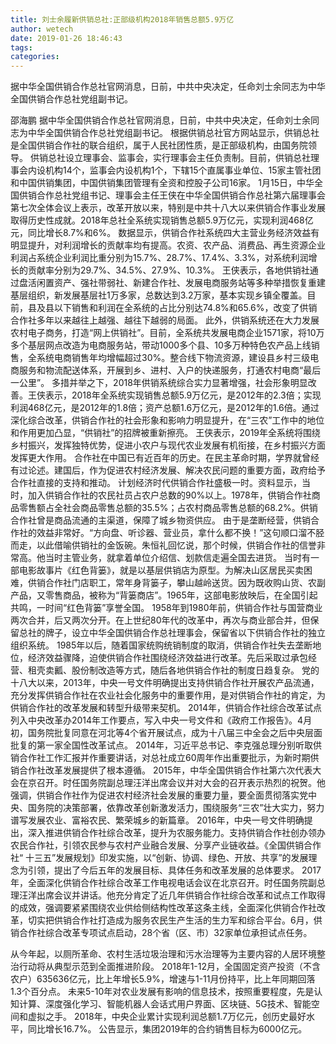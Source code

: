 ```yaml
---
title: 刘士余履新供销总社:正部级机构2018年销售总额5.9万亿
author: wetech
date: 2019-01-26 18:46:43
tags: 
categories: 
---
```

据中华全国供销合作总社官网消息，日前，中共中央决定，任命刘士余同志为中华全国供销合作总社党组副书记。
<!-- more -->
邵海鹏
据中华全国供销合作总社官网消息，日前，中共中央决定，任命刘士余同志为中华全国供销合作总社党组副书记。
根据供销总社官方网站显示，供销总社是全国供销合作社的联合组织，属于人民社团性质，是正部级机构，由国务院领导。
供销总社设立理事会、监事会，实行理事会主任负责制。目前，供销总社理事会内设机构14个，监事会内设机构1个，下辖15个直属事业单位、15家主管社团和中国供销集团，中国供销集团管理有全资和控股子公司16家。
1月15日，中华全国供销合作总社党组书记、理事会主任王侠在中华全国供销合作总社第六届理事会第七次全体会议上表示，改革开放以来，特别是中共十八大以来供销合作事业发展取得历史性成就。2018年总社全系统实现销售总额5.9万亿元，实现利润468亿元，同比增长8.7%和6%。
数据显示，供销合作社系统四大主营业务经济效益有明显提升，对利润增长的贡献率均有提高。农资、农产品、消费品、再生资源企业利润占系统企业利润比重分别为15.7%、28.7%、17.4%、3.3%，对系统利润增长的贡献率分别为29.7%、34.5%、27.9%、10.3%。
王侠表示，各地供销社通过盘活闲置资产、强社带弱社、新建合作社、发展电商服务站等多种举措恢复重建基层组织，新发展基层社1万多家，总数达到3.2万家，基本实现乡镇全覆盖。目前，县及县以下销售和利润在全系统的占比分别达74.8%和65.6%，改变了供销合作社多年以来越往上越强、越往下越弱的局面。
此外，供销系统还在大力发展农村电子商务，打造“网上供销社”。目前，全系统共发展电商企业1571家，将10万多个基层网点改造为电商服务站，带动1000多个县、10多万种特色农产品上线销售，全系统电商销售年均增幅超过30%。整合线下物流资源，建设县乡村三级电商服务和物流配送体系，开展到乡、进村、入户的快递服务，打通农村电商“最后一公里”。
多措并举之下，2018年供销系统综合实力显著增强，社会形象明显改善。王侠表示，2018年全系统实现销售总额5.9万亿元，是2012年的2.3倍；实现利润468亿元，是2012年的1.8倍；资产总额1.6万亿元，是2012年的1.6倍。通过深化综合改革，供销合作社的社会形象和影响力明显提升，在“三农”工作中的地位和作用更加凸显，“供销社”的招牌被重新擦亮。
王侠表示，2019年全系统将围绕乡村振兴，发挥独特优势，促进小农户与现代农业发展有机衔接，在乡村振兴方面发挥更大作用。
合作社在中国已有近百年的历史。在民主革命时期，学界就曾经有过论述。建国后，作为促进农村经济发展、解决农民问题的重要方面，政府给予合作社直接的支持和推动。
计划经济时代供销合作社盛极一时。资料显示，当时，加入供销合作社的农民社员占农户总数的90%以上。1978年，供销合作社商品零售额占全社会商品零售总额的35.5%；占农村商品零售总额的68.2%。供销合作社曾是商品流通的主渠道，保障了城乡物资供应。
由于是垄断经营，供销合作社的效益非常好。“方向盘、听诊器、营业员，拿什么都不换！”这句顺口溜不胫而走，以此借喻供销社的金饭碗。朱恒礼回忆说，那个时候，供销合作社的信誉非常高。他当时主管业务，就拿着单位介绍信、划款信走遍全国去进货。
当时有一部电影故事片《红色背篓》，就是以基层供销店为原型。为解决山区居民买卖困难，供销合作社门店职工，常年身背篓子，攀山越岭送货。因为既收购山货、农副产品，又零售商品，被称为“背篓商店”。1965年，这部电影放映后，在全国引起共鸣，一时间“红色背篓”享誉全国。
1958年到1980年前，供销合作社与国营商业两次合并，后又两次分开。在上世纪80年代的改革中，再次与商业部合并，但保留总社的牌子，设立中华全国供销合作总社理事会，保留省以下供销合作社的独立组织系统。
1985年以后，随着国家统购统销制度的取消，供销合作社失去垄断地位，经济效益骤降，迫使供销合作社围绕经济效益进行改革。先后采取过承包经营、租壳卖瓤、股份制改造等方式，随后各地供销合作社的制度日趋复杂。
党的十八大以来，2013年，中央一号文件明确提出支持供销合作社开展农产品流通，充分发挥供销合作社在农业社会化服务中的重要作用，是对供销合作社的肯定，为供销合作社的改革发展和转型升级带来契机。
2014年，供销合作社综合改革试点列入中央改革办2014年工作要点，写入中央一号文件和《政府工作报告》。4月初，国务院批复同意在河北等4个省开展试点，成为十八届三中全会之后中央层面批复的第一家全国性改革试点。
2014年，习近平总书记、李克强总理分别听取供销合作社工作汇报并作重要讲话，对总社成立60周年作出重要批示，为新时期供销合作社改革发展提供了根本遵循。
2015年，中华全国供销合作社第六次代表大会在京召开。时任国务院副总理汪洋出席会议并对大会的召开表示热烈的祝贺。他强调，供销合作社作为促进农村经济社会发展的重要力量，要全面贯彻落实党中央、国务院的决策部署，依靠改革创新激发活力，围绕服务“三农”壮大实力，努力谱写发展农业、富裕农民、繁荣城乡的新篇章。
2016年，中央一号文件明确提出，深入推进供销合作社综合改革，提升为农服务能力。支持供销合作社创办领办农民合作社，引领农民参与农村产业融合发展、分享产业链收益。《全国供销合作社“ 十三五”发展规划》印发实施，以“创新、协调、绿色、开放、共享”的发展理念为引领，提出了今后五年的发展目标、具体任务和改革发展的总体要求。
2017年，全面深化供销合作社综合改革工作电视电话会议在北京召开。时任国务院副总理汪洋出席会议并讲话。他充分肯定了近几年供销合作社综合改革和试点工作取得的成效，强调要紧紧围绕农业供给侧结构性改革这条主线，全面深化供销合作社改革，切实把供销合作社打造成为服务农民生产生活的生力军和综合平台。6月，供销合作社综合改革专项试点启动，28个省（区、市）32家单位承担试点任务。
 
 
从今年起，以厕所革命、农村生活垃圾治理和污水治理等为主要内容的人居环境整治行动将从典型示范到全面推进阶段。
2018年1-12月，全国固定资产投资（不含农户）635636亿元，比上年增长5.9%，增速与1-11月份持平，比上年同期回落1.3个百分点。
未来5-10年对农业发展有影响的信息技术，按照重要程度，先是认知计算、深度强化学习、智能机器人会话式用户界面、区块链、5G技术、智能空间和虚拟之手。
2018年，中央企业累计实现利润总额1.7万亿元，创历史最好水平，同比增长16.7%。
公告显示，集团2019年的合约销售目标为6000亿元。
